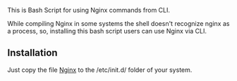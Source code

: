 This is Bash Script for using Nginx commands from CLI. 

While compiling Nginx in some systems the shell doesn't recognize nginx as a process, so, installing this bash script users can use Nginx via CLI.

## Installation

Just copy the file [Nginx](/nginx-shell-script/init.d/nginx) to the /etc/init.d/ folder of your system.
